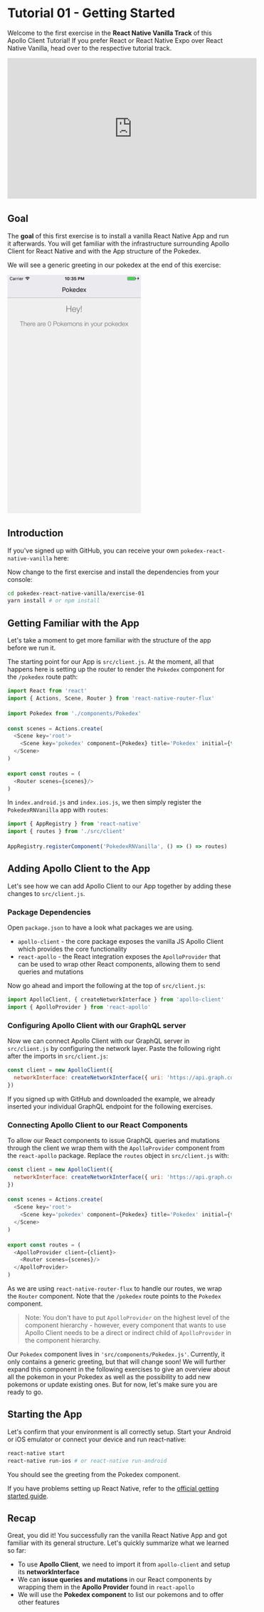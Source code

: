 # Tutorial 01 - Getting Started

Welcome to the first exercise in the **React Native Vanilla Track** of this Apollo Client Tutorial! If you prefer React or React Native Expo over React Native Vanilla, head over to the respective tutorial track.

<iframe width="560" height="315" src="https://www.youtube.com/embed/TiqPHEzSOg0" frameborder="0" allowfullscreen></iframe>

## Goal

The **goal** of this first exercise is to install a vanilla React Native App and run it afterwards. You will get familiar with the infrastructure surrounding Apollo Client for React Native and with the App structure of the Pokedex.

We will see a generic greeting in our pokedex at the end of this exercise:

![](../images/rnv-exercise-01-pokedex.png)

## Introduction

If you've signed up with GitHub, you can receive your own `pokedex-react-native-vanilla` here:

<!-- __DOWNLOAD_RNVANILLA__ -->

Now change to the first exercise and install the dependencies from your console:

```sh
cd pokedex-react-native-vanilla/exercise-01
yarn install # or npm install
```

## Getting Familiar with the App

Let's take a moment to get more familiar with the structure of the app before we run it.

The starting point for our App is `src/client.js`. At the moment, all that happens here is setting up the router to render the `Pokedex` component for the `/pokedex` route path:

```js
import React from 'react'
import { Actions, Scene, Router } from 'react-native-router-flux'

import Pokedex from './components/Pokedex'

const scenes = Actions.create(
  <Scene key='root'>
    <Scene key='pokedex' component={Pokedex} title='Pokedex' initial={true} type='replace' />
  </Scene>
)

export const routes = (
  <Router scenes={scenes}/>
)
```

In `index.android.js` and `index.ios.js`, we then simply register the `PokedexRNVanilla` app with `routes`:

```js
import { AppRegistry } from 'react-native'
import { routes } from './src/client'

AppRegistry.registerComponent('PokedexRNVanilla', () => () => routes)
```

## Adding Apollo Client to the App

Let's see how we can add Apollo Client to our App together by adding these changes to `src/client.js`.

### Package Dependencies

Open `package.json` to have a look what packages we are using.

* `apollo-client` - the core package exposes the vanilla JS Apollo Client which provides the core functionality
* `react-apollo` - the React integration exposes the `ApolloProvider` that can be used to wrap other React components, allowing them to send queries and mutations

Now go ahead and import the following at the top of `src/client.js`:

```js@src/client.js
import ApolloClient, { createNetworkInterface } from 'apollo-client'
import { ApolloProvider } from 'react-apollo'
```

### Configuring Apollo Client with our GraphQL server

Now we can connect Apollo Client with our GraphQL server in `src/client.js` by configuring the network layer. Paste the following right after the imports in `src/client.js`:

```js@src/client.js
const client = new ApolloClient({
  networkInterface: createNetworkInterface({ uri: 'https://api.graph.cool/simple/v1/__PROJECT_ID__'}),
})
```

If you signed up with GitHub and downloaded the example, we already inserted your individual GraphQL endpoint for the following exercises.

### Connecting Apollo Client to our React Components

To allow our React components to issue GraphQL queries and mutations through the client we wrap them with the `ApolloProvider` component from the `react-apollo` package. Replace the `routes` object in `src/client.js` with:

```js@src/client.js
const client = new ApolloClient({
  networkInterface: createNetworkInterface({ uri: 'https://api.graph.cool/simple/v1/__PROJECT_ID__'})
})

const scenes = Actions.create(
  <Scene key='root'>
    <Scene key='pokedex' component={Pokedex} title='Pokedex' initial={true} type='replace' />
  </Scene>
)

export const routes = (
  <ApolloProvider client={client}>
    <Router scenes={scenes}/>
  </ApolloProvider>
)
```

As we are using `react-native-router-flux` to handle our routes, we wrap the `Router` component. Note that the `/pokedex` route points to the `Pokedex` component.

> Note: You don't have to put `ApolloProvider` on the highest level of the component hierarchy - however, every component that wants to use Apollo Client needs to be a direct or indirect child of `ApolloProvider` in the component hierarchy.

Our `Pokedex` component lives in `'src/components/Pokedex.js'`. Currently, it only contains a generic greeting, but that will change soon! We will further expand this component in the following exercises to give an overview about all the pokemon in your Pokedex as well as the possibility to add new pokemons or update existing ones. But for now, let's make sure you are ready to go.

## Starting the App

Let's confirm that your environment is all correctly setup. Start your Android or iOS emulator or connect your device and run react-native:

```sh
react-native start
react-native run-ios # or react-native run-android
```

You should see the greeting from the Pokedex component.

If you have problems setting up React Native, refer to the [official getting started guide](https://facebook.github.io/react-native/docs/getting-started.html).

## Recap

Great, you did it! You successfully ran the vanilla React Native App and got familiar with its general structure. Let's quickly summarize what we learned so far:

* To use **Apollo Client**, we need to import it from `apollo-client` and setup its **networkInterface**
* We can **issue queries and mutations** in our React components by wrapping them in the **Apollo Provider** found in `react-apollo`
* We will use the **Pokedex component** to list our pokemons and to offer other features
